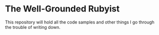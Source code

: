 # The Well-Grounded Rubyist

This repository will hold all the code samples and other things I go through the trouble of writing down.